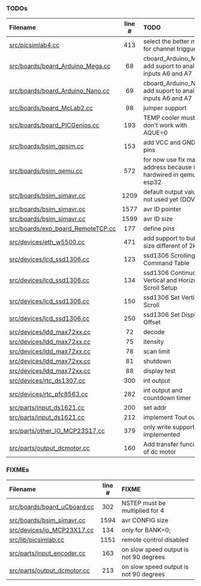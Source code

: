 ### TODOs
| Filename | line # | TODO |
|:------|:------:|:------|
| [src/picsimlab4.cc](src/picsimlab4.cc#L413) | 413 | select the better mode for channel trigguer |
| [src/boards/board_Arduino_Mega.cc](src/boards/board_Arduino_Mega.cc#L68) | 68 | cboard_Arduino_Mega: add suport to analog inputs A6 and A7 |
| [src/boards/board_Arduino_Nano.cc](src/boards/board_Arduino_Nano.cc#L69) | 69 | cboard_Arduino_Nano: add suport to analog inputs A6 and A7 |
| [src/boards/board_McLab2.cc](src/boards/board_McLab2.cc#L98) | 98 | jumper support |
| [src/boards/board_PICGenios.cc](src/boards/board_PICGenios.cc#L193) | 193 | TEMP cooler must don't work with AQUE=0 |
| [src/boards/bsim_gpsim.cc](src/boards/bsim_gpsim.cc#L153) | 153 | add VCC and GND pins |
| [src/boards/bsim_qemu.cc](src/boards/bsim_qemu.cc#L572) | 572 | for now use fix mac address because it is hardwired in qemu-esp32 |
| [src/boards/bsim_simavr.cc](src/boards/bsim_simavr.cc#L1209) | 1209 | default output value is not used yet (DOV) |
| [src/boards/bsim_simavr.cc](src/boards/bsim_simavr.cc#L1577) | 1577 | avr ID pointer |
| [src/boards/bsim_simavr.cc](src/boards/bsim_simavr.cc#L1599) | 1599 | avr ID size |
| [src/boards/exp_board_RemoteTCP.cc](src/boards/exp_board_RemoteTCP.cc#L177) | 177 | define pins |
| [src/devices/eth_w5500.cc](src/devices/eth_w5500.cc#L471) | 471 | add support to buffer size different of 2k |
| [src/devices/lcd_ssd1306.cc](src/devices/lcd_ssd1306.cc#L123) | 123 | ssd1306 Scrolling Command Table |
| [src/devices/lcd_ssd1306.cc](src/devices/lcd_ssd1306.cc#L134) | 134 | ssd1306 Continuous Vertical and Horizontal Scroll Setup |
| [src/devices/lcd_ssd1306.cc](src/devices/lcd_ssd1306.cc#L150) | 150 | ssd1306 Set Vertical Scroll |
| [src/devices/lcd_ssd1306.cc](src/devices/lcd_ssd1306.cc#L250) | 250 | ssd1306 Set Display Offset |
| [src/devices/ldd_max72xx.cc](src/devices/ldd_max72xx.cc#L72) | 72 | decode |
| [src/devices/ldd_max72xx.cc](src/devices/ldd_max72xx.cc#L75) | 75 | itensity |
| [src/devices/ldd_max72xx.cc](src/devices/ldd_max72xx.cc#L78) | 78 | scan limit |
| [src/devices/ldd_max72xx.cc](src/devices/ldd_max72xx.cc#L81) | 81 | shutdown |
| [src/devices/ldd_max72xx.cc](src/devices/ldd_max72xx.cc#L88) | 88 | display test |
| [src/devices/rtc_ds1307.cc](src/devices/rtc_ds1307.cc#L300) | 300 | int output |
| [src/devices/rtc_pfc8563.cc](src/devices/rtc_pfc8563.cc#L282) | 282 | int output and countdown timer |
| [src/parts/input_ds1621.cc](src/parts/input_ds1621.cc#L200) | 200 | set addr |
| [src/parts/input_ds1621.cc](src/parts/input_ds1621.cc#L212) | 212 | implement Tout output |
| [src/parts/other_IO_MCP23S17.cc](src/parts/other_IO_MCP23S17.cc#L379) | 379 | only write support implemented |
| [src/parts/output_dcmotor.cc](src/parts/output_dcmotor.cc#L160) | 160 | Add transfer funcion of dc motor |

### FIXMEs
| Filename | line # | FIXME |
|:------|:------:|:------|
| [src/boards/board_uCboard.cc](src/boards/board_uCboard.cc#L302) | 302 | NSTEP must be multiplied for 4 |
| [src/boards/bsim_simavr.cc](src/boards/bsim_simavr.cc#L1594) | 1594 | avr CONFIG size |
| [src/devices/io_MCP23X17.cc](src/devices/io_MCP23X17.cc#L134) | 134 | only for BANK=0; |
| [src/lib/picsimlab.cc](src/lib/picsimlab.cc#L1151) | 1151 | remote control disabled |
| [src/parts/input_encoder.cc](src/parts/input_encoder.cc#L163) | 163 | on slow speed output is not 90 degrees |
| [src/parts/output_dcmotor.cc](src/parts/output_dcmotor.cc#L213) | 213 | on slow speed output is not 90 degrees |
